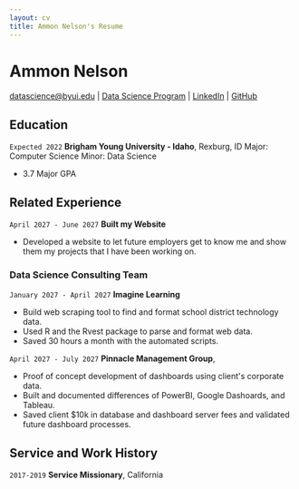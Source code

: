 ```yaml
---
layout: cv
title: Ammon Nelson's Resume
---
```

# Ammon Nelson

<div id="webaddress">
<a href="datascience@byui.edu">datascience@byui.edu</a>
| <a href="https://byuidatascience.github.io/development.html">Data Science Program</a>
| <a href="https://www.linkedin.com/groups/13537407/">LinkedIn</a>
| <a href="https://github.com/byuids-resumes">GitHub</a>
</div>

<!-- https://www.monique.tech/the-art-of-markdown -->

## Education
`Expected 2022`
__Brigham Young University - Idaho__, Rexburg, ID
Major: Computer Science
Minor: Data Science
- 3.7 Major GPA


## Related Experience

`April 2027 - June 2027`
__Built my Website__

- Developed a website to let future employers get to know me and show them my projects that I have been working on.

### Data Science Consulting Team

`January 2027 - April 2027`
__Imagine Learning__

- Build web scraping tool to find and format school district technology data.
- Used R and the Rvest package to parse and format web data.
- Saved 30 hours a month with the automated scripts.

`April 2027 - July 2027`
__Pinnacle Management Group__, 

- Proof of concept development of dashboards using client's corporate data.
- Built and documented differences of PowerBI, Google Dashoards, and Tableau.
- Saved client $10k in database and dashboard server fees and validated future dashboard processes.


## Service and Work History

`2017-2019`
__Service Missionary__, California



<!-- ### Footer

Last updated: May 2013 -->


